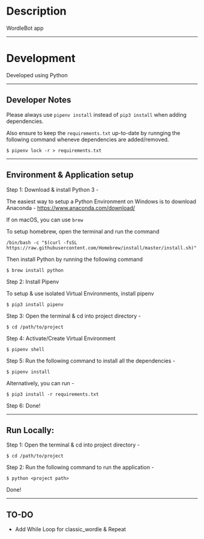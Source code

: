 # Description

WordleBot app

---

# Development

Developed using Python

---

## Developer Notes

Please always use `pipenv install` instead of `pip3 install` when adding dependencies.

Also ensure to keep the `requirements.txt` up-to-date by runnging the following command wheneve dependencies are added/removed.

`$ pipenv lock -r > requirements.txt`

---

## Environment & Application setup

Step 1: Download & install Python 3 -

The easiest way to setup a Python Environment on Windows is to download Anaconda - https://www.anaconda.com/download/

If on macOS, you can use `brew`

To setup homebrew, open the terminal and run the command

`/bin/bash -c "$(curl -fsSL https://raw.githubusercontent.com/Homebrew/install/master/install.sh)"`

Then install Python by running the following command

`$ brew install python`

Step 2: Install Pipenv

To setup & use isolated Virtual Environments, install pipenv

`$ pip3 install pipenv`

Step 3: Open the terminal & cd into project directory -

`$ cd /path/to/project`

Step 4: Activate/Create Virtual Environment

`$ pipenv shell`

Step 5: Run the following command to install all the dependencies -

`$ pipenv install`

Alternatively, you can run -

`$ pip3 install -r requirements.txt`

Step 6: Done!

---

## Run Locally:

Step 1: Open the terminal & cd into project directory -

`$ cd /path/to/project`

Step 2: Run the following command to run the application -

`$ python <project path>`

Done!

---

## TO-DO

- Add While Loop for classic_wordle & Repeat

